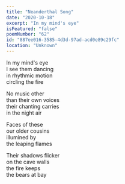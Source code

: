 ```yaml
---
title: "Neanderthal Song"
date: "2020-10-18"
excerpt: "In my mind's eye"
isFeatured: "false"
poemNumber: "62"
id: "887ee016-3585-4d3d-97ad-acd0e89c29fc"
location: "Unknown"
---
```


In my mind's eye  
I see them dancing  
in rhythmic motion  
circling the fire

No music other  
than their own voices  
their chanting carries  
in the night air

Faces of these  
our older cousins  
illumined by  
the leaping flames

Their shadows flicker  
on the cave walls  
the fire keeps  
the bears at bay
